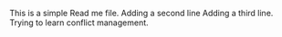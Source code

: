  This is a simple Read me file.
 Adding a second line
 Adding a third line.
Trying to learn conflict management.